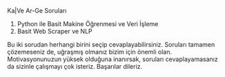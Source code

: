 Ka|Ve Ar-Ge Soruları 

 1. Python ile Basit Makine Öğrenmesi ve Veri İşleme
 2. Basit Web Scraper ve NLP 
 
 Bu iki sorudan herhangi birini seçip cevaplayabilirsiniz. Soruları tamamen çözemeseniz de, uğraşmış olmanız bizim için önemli olan. Motivasyonunuzun yüksek olduğuna inanırsak, soruları cevaplayamasanız da sizinle çalışmayı çok isteriz. Başarılar dileriz.
